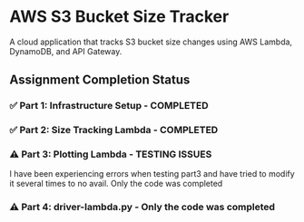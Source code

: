 # AWS S3 Bucket Size Tracker

A cloud application that tracks S3 bucket size changes using AWS Lambda, DynamoDB, and API Gateway.

## Assignment Completion Status

### ✅ Part 1: Infrastructure Setup - COMPLETED


### ✅ Part 2: Size Tracking Lambda - COMPLETED


### ⚠️ Part 3: Plotting Lambda - TESTING ISSUES
I have been experiencing errors when testing part3 and have tried to modify it several times to no avail. Only the code was completed


### ⚠️ Part 4: driver-lambda.py - Only the code was completed
